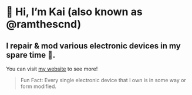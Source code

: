 # 👋 Hi, I’m Kai (also known as @ramthescnd)

## I repair & mod various electronic devices in my spare time 🔧.  

 You can visit [my website](https://kais-corner.xyz) to see more!  
 
> Fun Fact: Every single electronic device that I own is in some way or form modified.
